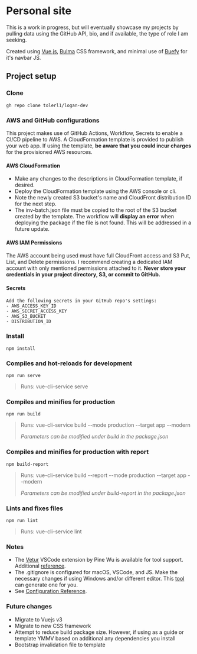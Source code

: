 # Personal site
This is a work in progress, but will eventually showcase my projects by pulling data using the GitHub API, bio, and if available, the type of role I am seeking.

Created using [Vue.js](https://vuejs.org/), [Bulma](https://bulma.io/) CSS framework, and minimal use of [Buefy](https://buefy.org/) for it's navbar JS.

## Project setup

### Clone
```
gh repo clone tolerl1/logan-dev
```

### AWS and GitHub configurations

This project makes use of GitHub Actions, Workflow, Secrets to enable a CI/CD pipeline to AWS. A CloudFormation template is provided to publish your web app. If using the template, **be aware that you could incur charges** for the provisioned AWS resources.

#### AWS CloudFormation
- Make any changes to the descriptions in CloudFormation template, if desired.
- Deploy the CloudFormation template using the AWS console or cli.
- Note the newly created S3 bucket's name and CloudFront distribution ID for the next step.
- The inv-batch.json file must be copied to the root of the S3 bucket created by the template. The workflow will **display an error** when deploying the package if the file is not found. This will be addressed in a future update.

#### AWS IAM Permissions
The AWS account being used must have full CloudFront access and S3 Put, List, and Delete permissions. I recommend creating a dedicated IAM account with only mentioned permissions attached to it. **Never store your credentials in your project directory, S3, or commit to GitHub.** 

#### Secrets
```
Add the following secrets in your GitHub repo's settings:
- AWS_ACCESS_KEY_ID
- AWS_SECRET_ACCESS_KEY
- AWS_S3_BUCKET
- DISTRIBUTION_ID
```

### Install
```
npm install
```

### Compiles and hot-reloads for development
```
npm run serve
```
>Runs: vue-cli-service serve

### Compiles and minifies for production
```
npm run build
```
><p>Runs: vue-cli-service build --mode production --target app --modern</p>
><p><em>Parameters can be modified under build in the package.json</em></p>

### Compiles and minifies for production with report
```
npm build-report
```
><p>Runs: vue-cli-service build --report --mode production --target app --modern</p>
><p><em>Parameters can be modified under build-report in the package.json</em></p>

### Lints and fixes files
```
npm run lint
```
>Runs: vue-cli-service lint

### Notes
- The [Vetur](https://marketplace.visualstudio.com/items?itemName=octref.vetur/) VSCode extension by Pine Wu is available for tool support. Additional [reference](https://github.com/vuejs/vetur/).
- The .gitignore is configured for macOS, VSCode, and JS. Make the necessary changes if using Windows and/or different editor. This [tool](https://www.toptal.com/developers/gitignore) can generate one for you.
- See [Configuration Reference](https://cli.vuejs.org/config/).

### Future changes
- Migrate to Vuejs v3
- Migrate to new CSS framework
- Attempt to reduce build package size. However, if using as a guide or template YMMV based on additional any dependencies you install
- Bootstrap invalidation file to template
